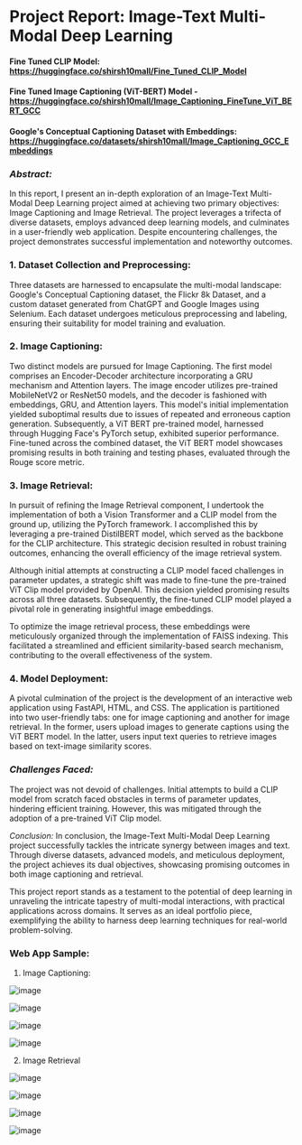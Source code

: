 # **Project Report: Image-Text Multi-Modal Deep Learning**


#### Fine Tuned CLIP Model: https://huggingface.co/shirsh10mall/Fine_Tuned_CLIP_Model

#### Fine Tuned Image Captioning (ViT-BERT) Model - https://huggingface.co/shirsh10mall/Image_Captioning_FineTune_ViT_BERT_GCC

#### Google's Conceptual Captioning Dataset with Embeddings: https://huggingface.co/datasets/shirsh10mall/Image_Captioning_GCC_Embeddings


### *Abstract:*
In this report, I present an in-depth exploration of an Image-Text Multi-Modal Deep Learning project aimed at achieving two primary objectives: Image Captioning and Image Retrieval. The project leverages a trifecta of diverse datasets, employs advanced deep learning models, and culminates in a user-friendly web application. Despite encountering challenges, the project demonstrates successful implementation and noteworthy outcomes.

### 1. **Dataset Collection and Preprocessing:**
Three datasets are harnessed to encapsulate the multi-modal landscape: Google's Conceptual Captioning dataset, the Flickr 8k Dataset, and a custom dataset generated from ChatGPT and Google Images using Selenium. Each dataset undergoes meticulous preprocessing and labeling, ensuring their suitability for model training and evaluation.

### 2. **Image Captioning:**
Two distinct models are pursued for Image Captioning. The first model comprises an Encoder-Decoder architecture incorporating a GRU mechanism and Attention layers. The image encoder utilizes pre-trained MobileNetV2 or ResNet50 models, and the decoder is fashioned with embeddings, GRU, and Attention layers. This model's initial implementation yielded suboptimal results due to issues of repeated and erroneous caption generation. Subsequently, a ViT BERT pre-trained model, harnessed through Hugging Face's PyTorch setup, exhibited superior performance. Fine-tuned across the combined dataset, the ViT BERT model showcases promising results in both training and testing phases, evaluated through the Rouge score metric.

### 3. **Image Retrieval:**
In pursuit of refining the Image Retrieval component, I undertook the implementation of both a Vision Transformer and a CLIP model from the ground up, utilizing the PyTorch framework. I accomplished this by leveraging a pre-trained DistilBERT model, which served as the backbone for the CLIP architecture. This strategic decision resulted in robust training outcomes, enhancing the overall efficiency of the image retrieval system.

Although initial attempts at constructing a CLIP model faced challenges in parameter updates, a strategic shift was made to fine-tune the pre-trained ViT Clip model provided by OpenAI. This decision yielded promising results across all three datasets. Subsequently, the fine-tuned CLIP model played a pivotal role in generating insightful image embeddings.

To optimize the image retrieval process, these embeddings were meticulously organized through the implementation of FAISS indexing. This facilitated a streamlined and efficient similarity-based search mechanism, contributing to the overall effectiveness of the system.

### 4. **Model Deployment:**
A pivotal culmination of the project is the development of an interactive web application using FastAPI, HTML, and CSS. The application is partitioned into two user-friendly tabs: one for image captioning and another for image retrieval. In the former, users upload images to generate captions using the ViT BERT model. In the latter, users input text queries to retrieve images based on text-image similarity scores.

### *Challenges Faced:*
The project was not devoid of challenges. Initial attempts to build a CLIP model from scratch faced obstacles in terms of parameter updates, hindering efficient training. However, this was mitigated through the adoption of a pre-trained ViT Clip model.

*Conclusion:*
In conclusion, the Image-Text Multi-Modal Deep Learning project successfully tackles the intricate synergy between images and text. Through diverse datasets, advanced models, and meticulous deployment, the project achieves its dual objectives, showcasing promising outcomes in both image captioning and retrieval.

This project report stands as a testament to the potential of deep learning in unraveling the intricate tapestry of multi-modal interactions, with practical applications across domains. It serves as an ideal portfolio piece, exemplifying the ability to harness deep learning techniques for real-world problem-solving.


### Web App Sample:

1. Image Captioning:
   
![image](https://github.com/shirsh10mall/Image-Text-Multi-Models/assets/87264071/1168c15f-08b7-4d96-a506-514eb58a19ff)

![image](https://github.com/shirsh10mall/Image-Text-Multi-Models/assets/87264071/cde0908c-40c5-4077-aa7c-45b41efa768b)

![image](https://github.com/shirsh10mall/Image-Text-Multi-Models/assets/87264071/cc75488c-814e-4c56-9634-de39c82bb816)

![image](https://github.com/shirsh10mall/Image-Text-Multi-Models/assets/87264071/b0ae826e-16df-4a4c-875d-75dd9af7c7a7)



2. Image Retrieval

![image](https://github.com/shirsh10mall/Image-Text-Multi-Models/assets/87264071/edc600b1-435b-437c-aa4e-024992ac6fe4)

![image](https://github.com/shirsh10mall/Image-Text-Multi-Models/assets/87264071/e2a17f31-8159-4d55-a847-7344be636bdc)

![image](https://github.com/shirsh10mall/Image-Text-Multi-Models/assets/87264071/a8e61c17-2c1e-4e1f-9cc7-b348c0190f50)

![image](https://github.com/shirsh10mall/Image-Text-Multi-Models/assets/87264071/6314bc4d-17af-4d2c-b268-e51dd41975f7)

